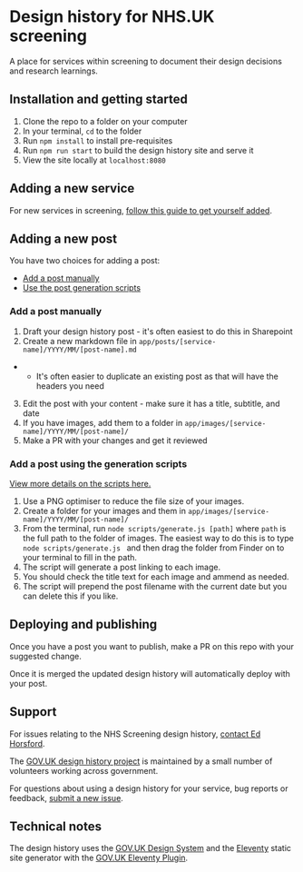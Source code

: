 # Design history for NHS.UK screening

A place for services within screening to document their design decisions and research learnings.

## Installation and getting started

1. Clone the repo to a folder on your computer
2. In your terminal, `cd` to the folder
3. Run `npm install` to install pre-requisites
4. Run `npm run start` to build the design history site and serve it
5. View the site locally at `localhost:8080`

## Adding a new service

For new services in screening, [follow this guide to get yourself added](https://x-govuk.github.io/govuk-design-history/divide-a-design-history-into-sections/).

## Adding a new post

You have two choices for adding a post:

* [Add a post manually](#add-a-post-manually)
* [Use the post generation scripts](https://x-govuk.github.io/govuk-design-history/generate-a-page-of-screenshots/)

### Add a post manually

1. Draft your design history post - it's often easiest to do this in Sharepoint
1. Create a new markdown file in `app/posts/[service-name]/YYYY/MM/[post-name].md`
  * * It's often easier to duplicate an existing post as that will have the headers you need
3. Edit the post with your content - make sure it has a title, subtitle, and date
4. If you have images, add them to a folder in `app/images/[service-name]/YYYY/MM/[post-name]/`
5. Make a PR with your changes and get it reviewed

### Add a post using the generation scripts

[View more details on the scripts here.](https://x-govuk.github.io/govuk-design-history/generate-a-page-of-screenshots/)

1. Use a PNG optimiser to reduce the file size of your images.
2. Create a folder for your images and them in `app/images/[service-name]/YYYY/MM/[post-name]/`
3. From the terminal, run `node scripts/generate.js [path]` where `path` is the full path to the folder of images. The easiest way to do this is to type `node scripts/generate.js ` and then drag the folder from Finder on to your terminal to fill in the path.
4. The script will generate a post linking to each image.
5. You should check the title text for each image and ammend as needed.
6. The script will prepend the post filename with the current date but you can delete this if you like.

## Deploying and publishing

Once you have a post you want to publish, make a PR on this repo with your suggested change.

Once it is merged the updated design history will automatically deploy with your post.

## Support

For issues relating to the NHS Screening design history, [contact Ed Horsford](https://github.com/edwardhorsford).

The [GOV.UK design history project](https://x-govuk.github.io/govuk-design-history/) is maintained by a small number of volunteers working across government.

For questions about using a design history for your service, bug reports or feedback, [submit a new issue](https://github.com/x-govuk/govuk-design-history-template/issues/new).

## Technical notes

The design history uses the [GOV.UK Design System](https://design-system.service.gov.uk) and the [Eleventy](https://www.11ty.dev) static site generator with the [GOV.UK Eleventy Plugin](https://x-govuk.github.io/govuk-eleventy-plugin/).
